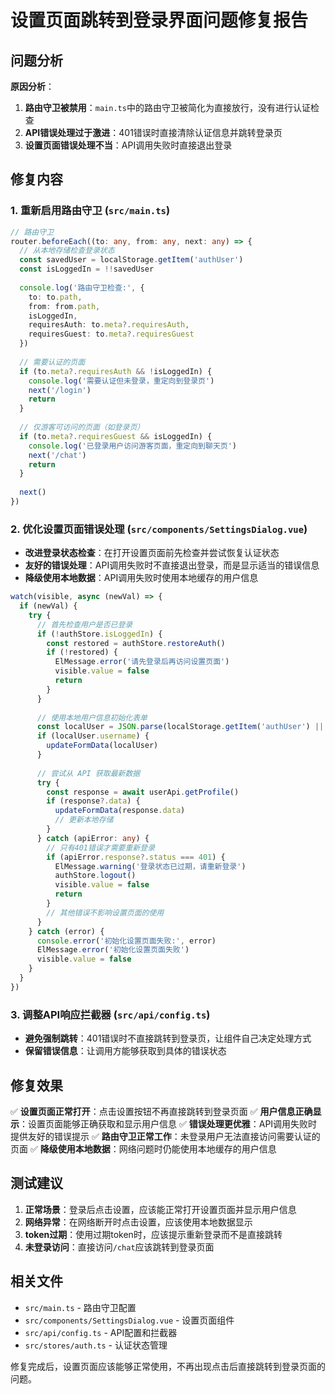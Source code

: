 # 设置页面跳转到登录界面问题修复报告

## 问题分析

**原因分析**：
1. **路由守卫被禁用**：`main.ts`中的路由守卫被简化为直接放行，没有进行认证检查
2. **API错误处理过于激进**：401错误时直接清除认证信息并跳转登录页
3. **设置页面错误处理不当**：API调用失败时直接退出登录

## 修复内容

### 1. 重新启用路由守卫 (`src/main.ts`)

```typescript
// 路由守卫
router.beforeEach((to: any, from: any, next: any) => {
  // 从本地存储检查登录状态
  const savedUser = localStorage.getItem('authUser')
  const isLoggedIn = !!savedUser
  
  console.log('路由守卫检查:', {
    to: to.path,
    from: from.path,
    isLoggedIn,
    requiresAuth: to.meta?.requiresAuth,
    requiresGuest: to.meta?.requiresGuest
  })
  
  // 需要认证的页面
  if (to.meta?.requiresAuth && !isLoggedIn) {
    console.log('需要认证但未登录，重定向到登录页')
    next('/login')
    return
  }
  
  // 仅游客可访问的页面（如登录页）
  if (to.meta?.requiresGuest && isLoggedIn) {
    console.log('已登录用户访问游客页面，重定向到聊天页')
    next('/chat')
    return
  }
  
  next()
})
```

### 2. 优化设置页面错误处理 (`src/components/SettingsDialog.vue`)

- **改进登录状态检查**：在打开设置页面前先检查并尝试恢复认证状态
- **友好的错误处理**：API调用失败时不直接退出登录，而是显示适当的错误信息
- **降级使用本地数据**：API调用失败时使用本地缓存的用户信息

```typescript
watch(visible, async (newVal) => {
  if (newVal) {
    try {
      // 首先检查用户是否已登录
      if (!authStore.isLoggedIn) {
        const restored = authStore.restoreAuth()
        if (!restored) {
          ElMessage.error('请先登录后再访问设置页面')
          visible.value = false
          return
        }
      }
      
      // 使用本地用户信息初始化表单
      const localUser = JSON.parse(localStorage.getItem('authUser') || '{}')
      if (localUser.username) {
        updateFormData(localUser)
      }
      
      // 尝试从 API 获取最新数据
      try {
        const response = await userApi.getProfile()
        if (response?.data) {
          updateFormData(response.data)
          // 更新本地存储
        }
      } catch (apiError: any) {
        // 只有401错误才需要重新登录
        if (apiError.response?.status === 401) {
          ElMessage.warning('登录状态已过期，请重新登录')
          authStore.logout()
          visible.value = false
          return
        }
        // 其他错误不影响设置页面的使用
      }
    } catch (error) {
      console.error('初始化设置页面失败:', error)
      ElMessage.error('初始化设置页面失败')
      visible.value = false
    }
  }
})
```

### 3. 调整API响应拦截器 (`src/api/config.ts`)

- **避免强制跳转**：401错误时不直接跳转到登录页，让组件自己决定处理方式
- **保留错误信息**：让调用方能够获取到具体的错误状态

## 修复效果

✅ **设置页面正常打开**：点击设置按钮不再直接跳转到登录页面
✅ **用户信息正确显示**：设置页面能够正确获取和显示用户信息
✅ **错误处理更优雅**：API调用失败时提供友好的错误提示
✅ **路由守卫正常工作**：未登录用户无法直接访问需要认证的页面
✅ **降级使用本地数据**：网络问题时仍能使用本地缓存的用户信息

## 测试建议

1. **正常场景**：登录后点击设置，应该能正常打开设置页面并显示用户信息
2. **网络异常**：在网络断开时点击设置，应该使用本地数据显示
3. **token过期**：使用过期token时，应该提示重新登录而不是直接跳转
4. **未登录访问**：直接访问`/chat`应该跳转到登录页面

## 相关文件

- `src/main.ts` - 路由守卫配置
- `src/components/SettingsDialog.vue` - 设置页面组件
- `src/api/config.ts` - API配置和拦截器
- `src/stores/auth.ts` - 认证状态管理

修复完成后，设置页面应该能够正常使用，不再出现点击后直接跳转到登录页面的问题。